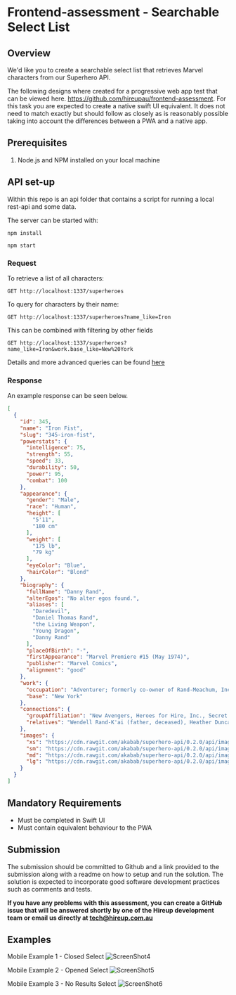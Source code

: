 # Frontend-assessment - Searchable Select List

## Overview
We'd like you to create a searchable select list that retrieves Marvel characters from our Superhero API.

The following designs where created for a progressive web app test that can be
viewed here. https://github.com/hireupau/frontend-assessment.
For this task you are expected to create a native swift UI equivalent. It does
not need to match exactly but should follow as closely as is reasonably possible
taking into account the differences between a PWA and a native app.

## Prerequisites
1. Node.js and NPM installed on your local machine

## API set-up

Within this repo is an api folder that contains a script for running a local rest-api and some data.

The server can be started with:

```npm install```

```npm start```

### Request

To retrieve a list of all characters:

```GET http://localhost:1337/superheroes ```

To query for characters by their name:

```GET http://localhost:1337/superheroes?name_like=Iron```

This can be combined with filtering by other fields

```GET http://localhost:1337/superheroes?name_like=Iron&work.base_like=New%20York```

Details and more advanced queries can be found [here](https://github.com/typicode/json-server#routes)


### Response

An example response can be seen below.

```json
[
  {
    "id": 345,
    "name": "Iron Fist",
    "slug": "345-iron-fist",
    "powerstats": {
      "intelligence": 75,
      "strength": 55,
      "speed": 33,
      "durability": 50,
      "power": 95,
      "combat": 100
    },
    "appearance": {
      "gender": "Male",
      "race": "Human",
      "height": [
        "5'11",
        "180 cm"
      ],
      "weight": [
        "175 lb",
        "79 kg"
      ],
      "eyeColor": "Blue",
      "hairColor": "Blond"
    },
    "biography": {
      "fullName": "Danny Rand",
      "alterEgos": "No alter egos found.",
      "aliases": [
        "Daredevil",
        "Daniel Thomas Rand",
        "the Living Weapon",
        "Young Dragon",
        "Danny Rand"
      ],
      "placeOfBirth": "-",
      "firstAppearance": "Marvel Premiere #15 (May 1974)",
      "publisher": "Marvel Comics",
      "alignment": "good"
    },
    "work": {
      "occupation": "Adventurer; formerly co-owner of Rand-Meachum, Inc., bodyguard, private investigator, research assistant, warrior",
      "base": "New York"
    },
    "connections": {
      "groupAffiliation": "New Avengers, Heroes for Hire, Inc., Secret Defenders, Defenders, Misty Knight, Luke Cage",
      "relatives": "Wendell Rand-K'ai (father, deceased), Heather Duncan Rand (mother, deceased), Yu-Ti (adopted uncle), Miranda Rand-K'ai (half-sister), Lord Tuan (adopted paternal grandfather, deceased), Lady Ming (adopted paternal grandmother, deceased), Thomas Duncan (maternal grandfather)"
    },
    "images": {
      "xs": "https://cdn.rawgit.com/akabab/superhero-api/0.2.0/api/images/xs/345-iron-fist.jpg",
      "sm": "https://cdn.rawgit.com/akabab/superhero-api/0.2.0/api/images/sm/345-iron-fist.jpg",
      "md": "https://cdn.rawgit.com/akabab/superhero-api/0.2.0/api/images/md/345-iron-fist.jpg",
      "lg": "https://cdn.rawgit.com/akabab/superhero-api/0.2.0/api/images/lg/345-iron-fist.jpg"
    }
  }
]
```

## Mandatory Requirements
- Must be completed in Swift UI
- Must contain equivalent behaviour to the PWA

## Submission
The submission should be committed to Github and a link provided to the submission along with a readme on how to setup and run the solution. The solution is expected to incorporate good software development practices such as comments and tests.

**If you have any problems with this assessment, you can create a GitHub issue that will be answered shortly by one of the Hireup development team or email us directly at tech@hireup.com.au**

## Examples

Mobile Example 1 - Closed Select
![ScreenShot4](https://i.imgur.com/KUaenjW.jpg)

Mobile Example 2 - Opened Select
![ScreenShot5](https://i.imgur.com/KAJvi1s.jpg)

Mobile Example 3 - No Results Select
![ScreenShot6](https://i.imgur.com/0938RCR.jpg)

